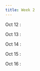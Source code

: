 ```yaml
---
title: Week 2
---
```

Oct 12
: [](#)

Oct 13
: [](#)

Oct 14
: [](#)

Oct 15
: [](#)

Oct 16
: [](#)

